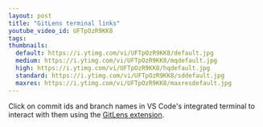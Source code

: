 ```yaml
---
layout: post
title: "GitLens terminal links"
youtube_video_id: UFTpOzR9KK8
tags: 
thumbnails:
  default: https://i.ytimg.com/vi/UFTpOzR9KK8/default.jpg
  medium: https://i.ytimg.com/vi/UFTpOzR9KK8/mqdefault.jpg
  high: https://i.ytimg.com/vi/UFTpOzR9KK8/hqdefault.jpg
  standard: https://i.ytimg.com/vi/UFTpOzR9KK8/sddefault.jpg
  maxres: https://i.ytimg.com/vi/UFTpOzR9KK8/maxresdefault.jpg
---
```


Click on commit ids and branch names in VS Code's integrated terminal to interact with them using the [GitLens extension](https://marketplace.visualstudio.com/items?itemName=eamodio.gitlens).
